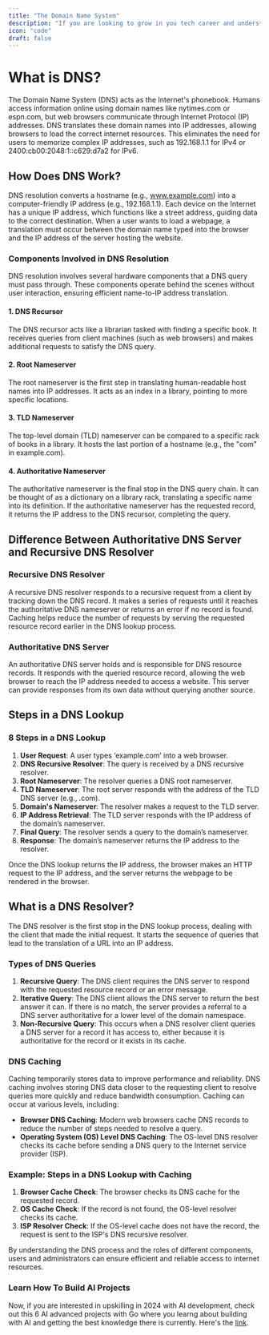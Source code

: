```yaml
---
title: "The Domain Name System"
description: "If you are looking to grow in you tech career and understand system design indepth, this guide is for you."
icon: "code"
draft: false
---
```


# What is DNS?

The Domain Name System (DNS) acts as the Internet's phonebook. Humans access information online using domain names like nytimes.com or espn.com, but web browsers communicate through Internet Protocol (IP) addresses. DNS translates these domain names into IP addresses, allowing browsers to load the correct internet resources. This eliminates the need for users to memorize complex IP addresses, such as 192.168.1.1 for IPv4 or 2400:cb00:2048:1::c629:d7a2 for IPv6.


## How Does DNS Work?

DNS resolution converts a hostname (e.g., www.example.com) into a computer-friendly IP address (e.g., 192.168.1.1). Each device on the Internet has a unique IP address, which functions like a street address, guiding data to the correct destination. When a user wants to load a webpage, a translation must occur between the domain name typed into the browser and the IP address of the server hosting the website.

### Components Involved in DNS Resolution

DNS resolution involves several hardware components that a DNS query must pass through. These components operate behind the scenes without user interaction, ensuring efficient name-to-IP address translation.

#### 1. DNS Recursor

The DNS recursor acts like a librarian tasked with finding a specific book. It receives queries from client machines (such as web browsers) and makes additional requests to satisfy the DNS query.

#### 2. Root Nameserver

The root nameserver is the first step in translating human-readable host names into IP addresses. It acts as an index in a library, pointing to more specific locations.

#### 3. TLD Nameserver

The top-level domain (TLD) nameserver can be compared to a specific rack of books in a library. It hosts the last portion of a hostname (e.g., the "com" in example.com).

#### 4. Authoritative Nameserver

The authoritative nameserver is the final stop in the DNS query chain. It can be thought of as a dictionary on a library rack, translating a specific name into its definition. If the authoritative nameserver has the requested record, it returns the IP address to the DNS recursor, completing the query.

## Difference Between Authoritative DNS Server and Recursive DNS Resolver

### Recursive DNS Resolver

A recursive DNS resolver responds to a recursive request from a client by tracking down the DNS record. It makes a series of requests until it reaches the authoritative DNS nameserver or returns an error if no record is found. Caching helps reduce the number of requests by serving the requested resource record earlier in the DNS lookup process.

### Authoritative DNS Server

An authoritative DNS server holds and is responsible for DNS resource records. It responds with the queried resource record, allowing the web browser to reach the IP address needed to access a website. This server can provide responses from its own data without querying another source.

## Steps in a DNS Lookup

### 8 Steps in a DNS Lookup

1. **User Request**: A user types ‘example.com’ into a web browser.
2. **DNS Recursive Resolver**: The query is received by a DNS recursive resolver.
3. **Root Nameserver**: The resolver queries a DNS root nameserver.
4. **TLD Nameserver**: The root server responds with the address of the TLD DNS server (e.g., .com).
5. **Domain's Nameserver**: The resolver makes a request to the TLD server.
6. **IP Address Retrieval**: The TLD server responds with the IP address of the domain’s nameserver.
7. **Final Query**: The resolver sends a query to the domain’s nameserver.
8. **Response**: The domain’s nameserver returns the IP address to the resolver.

Once the DNS lookup returns the IP address, the browser makes an HTTP request to the IP address, and the server returns the webpage to be rendered in the browser.

## What is a DNS Resolver?

The DNS resolver is the first stop in the DNS lookup process, dealing with the client that made the initial request. It starts the sequence of queries that lead to the translation of a URL into an IP address.

### Types of DNS Queries

1. **Recursive Query**: The DNS client requires the DNS server to respond with the requested resource record or an error message.
2. **Iterative Query**: The DNS client allows the DNS server to return the best answer it can. If there is no match, the server provides a referral to a DNS server authoritative for a lower level of the domain namespace.
3. **Non-Recursive Query**: This occurs when a DNS resolver client queries a DNS server for a record it has access to, either because it is authoritative for the record or it exists in its cache.

### DNS Caching

Caching temporarily stores data to improve performance and reliability. DNS caching involves storing DNS data closer to the requesting client to resolve queries more quickly and reduce bandwidth consumption. Caching can occur at various levels, including:

- **Browser DNS Caching**: Modern web browsers cache DNS records to reduce the number of steps needed to resolve a query.
- **Operating System (OS) Level DNS Caching**: The OS-level DNS resolver checks its cache before sending a DNS query to the Internet service provider (ISP).

### Example: Steps in a DNS Lookup with Caching

1. **Browser Cache Check**: The browser checks its DNS cache for the requested record.
2. **OS Cache Check**: If the record is not found, the OS-level resolver checks its cache.
3. **ISP Resolver Check**: If the OS-level cache does not have the record, the request is sent to the ISP's DNS recursive resolver.


By understanding the DNS process and the roles of different components, users and administrators can ensure efficient and reliable access to internet resources.

### Learn How To Build AI Projects

Now, if you are interested in upskilling in 2024 with AI development, check out this 6 AI advanced projects with Go where you learng about building with AI and getting the best knowledge there is currently. Here's the [link](https://akhilsharmatech.gumroad.com/l/zgxqq).
